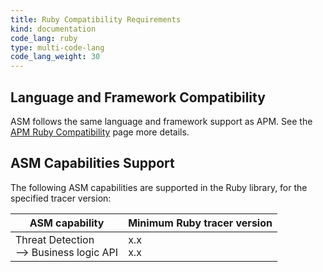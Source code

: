```yaml
---
title: Ruby Compatibility Requirements 
kind: documentation
code_lang: ruby
type: multi-code-lang
code_lang_weight: 30
---
```


## Language and Framework Compatibility

ASM follows the same language and framework support as APM. See the [APM Ruby Compatibility][1] page more details. 

## ASM Capabilities Support

The following ASM capabilities are supported in the Ruby library, for the specified tracer version:

| ASM capability                   | Minimum Ruby tracer version |
| -------------------------------- | ----------------------------|
| Threat Detection <br/> --> Business logic API  | x.x <br/>x.x   |


[1]: /tracing/trace_collection/compatibility/ruby/
